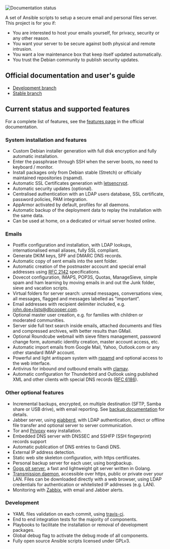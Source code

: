 
![Documentation status](https://readthedocs.org/projects/homebox/badge/?version=latest)

A set of Ansible scripts to setup a secure email and personal files server. This project is for you if:

- You are interested to host your emails yourself, for privacy, security or any other reason.
- You want your server to be secure against both physical and remote intrusion.
- You want a low maintenance box that keep itself updated automatically.
- You trust the Debian community to publish security updates.

## Official documentation and user's guide

- [Development branch](http://homebox.readthedocs.io/en/dev/)
- [Stable branch](http://homebox.readthedocs.io/en/latest/)

## Current status and supported features

For a complete list of features, see the
[features page](http://homebox.readthedocs.io/en/latest/features/)
in the official documentation.

### System installation and features

- Custom Debian installer generation with full disk encryption and fully automatic installation.
- Enter the passphrase through SSH when the server boots, no need to keyboard / monitor.
- Install packages only from Debian stable (Stretch) or officially maintained repositories (rspamd).
- Automatic SSL Certificates generation with [letsencrypt](https://letsencrypt.org).
- Automatic security updates (optional).
- Centralised authentication with an LDAP users database, SSL certificate, password policies, PAM
  integration.
- AppArmor activated by default, profiles for all daemons.
- Automatic backup of the deployment data to replay the installation with the same data.
- Can be used at home, on a dedicated or virtual server hosted online.

### Emails

- Postfix configuration and installation, with LDAP lookups, internationalised email aliases,
  fully SSL compliant.
- Generate DKIM keys, SPF and DMARC DNS records.
- Automatic copy of sent emails into the sent folder.
- Automatic creation of the postmaster account and special email addresses using
  [RFC 2142](https://tools.ietf.org/html/rfc2142) specifications.
- Dovecot configuration, IMAPS, POP3S, Quotas, ManageSieve, simple spam and ham learning
  by moving emails in and out the Junk folder, sieve and vacation scripts.
- Virtual folders for server search: unread messages, conversations view, all messages, flagged
  and messages labelled as "important".
- Email addresses with recipient delimiter included, e.g. john.doe+lists@dbcooper.com.
- Optional master user creation, e.g. for families with children or moderated communities.
- Server side full text search inside emails, attached documents and files and
  compressed archives, with better results than GMail.
- Optional Roundcube webmail with sieve filters management, password change form, automatic identity
  creation, master account access, etc.
- Automatic import emails from Google Mail, Yahoo, Outlook.com or any other standard IMAP account.
- Powerful and light antispam system with [rspamd](https://rspamd.com/) and optional access to the web interface.
- Antivirus for inbound _and_ outbound emails with [clamav](https://www.clamav.net/).
- Automatic configuration for Thunderbird and Outlook using published XML and other clients with
  special DNS records ([RFC 6186](https://tools.ietf.org/html/rfc6186)).

### Other optional features

- Incremental backups, encrypted, on multiple destination (SFTP, Samba share or USB drive), with email reporting.
  See [backup documentation](docs/backup.md) for details.
- Jabber server, using [ejabberd](https://www.ejabberd.im/), with LDAP authentication,
  direct or offline file transfer and optional server to server communication.
- Tor and [Privoxy](https://www.privoxy.org/) easy installation.
- Embedded DNS server with DNSSEC and SSHFP (SSH fingerprint) records support
- Automatic publication of DNS entries to Gandi DNS.
- External IP address detection.
- Static web site skeleton configuration, with https certificates.
- Personal backup server for each user, using borgbackup.
- [Gogs git server](https://gogs.io/), a fast and lightweight git server written in Golang.
- [Transmission daemon](https://transmissionbt.com/), accessible over https, public or private over your LAN. Files can be downloaded directly with a web browser, using LDAP credentials for authentication or whitelisted IP addresses (e.g. LAN).
- Monitoring with [Zabbix](https://www.zabbix.com/), with email and Jabber alerts.

### Development

- YAML files validation on each commit, using [travis-ci](https://travis-ci.org/progmaticltd/homebox).
- End to end integration tests for the majority of components.
- Playbooks to facilitate the installation or removal of development packages.
- Global debug flag to activate the debug mode of all components.
- Fully open source Ansible scripts licensed under GPLv3.

